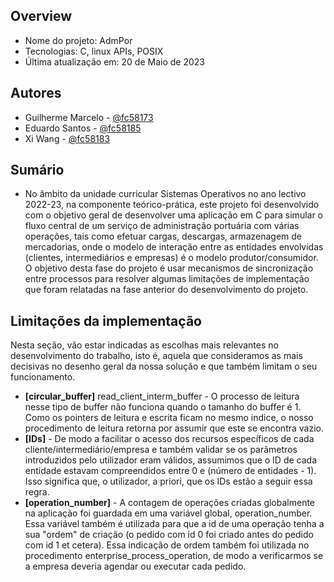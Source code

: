 ## Overview

- Nome do projeto: AdmPor
- Tecnologias: C, linux APIs, POSIX
- Última atualização em: 20 de Maio de 2023

## Autores

- Guilherme Marcelo <fc58173> - [@fc58173](https://git.alunos.di.fc.ul.pt/fc58173)
- Eduardo Santos    <fc58185> - [@fc58185](https://git.alunos.di.fc.ul.pt/fc58185)
- Xi Wang           <fc58183> - [@fc58183](https://git.alunos.di.fc.ul.pt/fc58183)

## Sumário

- No âmbito da unidade curricular Sistemas Operativos no ano lectivo 2022-23, na componente teórico-prática, este projeto foi desenvolvido com o objetivo geral de desenvolver uma aplicação em C para simular o fluxo central de um serviço de administração portuária com várias operações, tais como efetuar cargas, descargas, armazenagem de mercadorias, onde o modelo de interação entre as entidades envolvidas (clientes, intermediários e empresas) é o modelo produtor/consumidor. O objetivo desta fase do projeto é usar mecanismos de sincronização entre processos para resolver algumas limitações de implementação que foram relatadas na fase anterior do desenvolvimento do projeto.


## Limitações da implementação
Nesta seção, vão estar indicadas as escolhas mais relevantes no desenvolvimento do trabalho, isto é, aquela que consideramos as mais decisivas no desenho geral da nossa solução e que também limitam o seu funcionamento.


* **[circular_buffer]** read_client_interm_buffer - O processo de leitura nesse tipo de buffer não funciona quando o tamanho do buffer é 1. Como os pointers de leitura e escrita ficam no mesmo indice, o nosso procedimento de leitura retorna por assumir que este se encontra vazio.
* **[IDs]** - De modo a facilitar o acesso dos recursos específicos de cada cliente/intermediário/empresa e também validar se os parâmetros introduzidos pelo utilizador eram válidos, assumimos que o ID de cada entidade estavam compreendidos entre 0 e (número de entidades - 1). Isso significa que, o utilizador, a priori, que os IDs estão a seguir essa regra.
* **[operation_number]** - A contagem de operações criadas globalmente na aplicação foi guardada em uma variável global, operation_number. Essa variável também é utilizada para que a id de uma operação tenha a sua "ordem" de criação (o pedido com id 0 foi criado antes do pedido com id 1 et cetera). Essa indicação de ordem também foi utilizada no procedimento enterprise_process_operation, de modo a verificarmos se a empresa deveria agendar ou executar cada pedido. 
